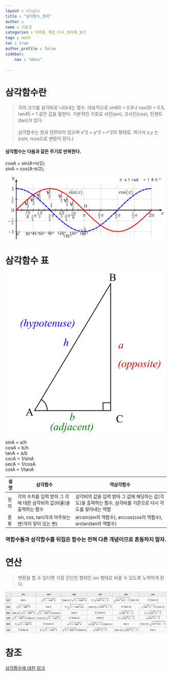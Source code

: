 ```yaml
---
layout : single
title : "삼각함수_정리"
author : 
name : 이준성
categories : 어려운_개념_다시_정리해_보기
tags : math
toc : true
author_profile : false
sidebar:
    nav : "docs"

---
```


# 삼각함수란
> 각의 크기를 삼각비로 나타내는 함수. 대표적으로 sin60 = 0.5나 cos30 = 0.5, tan45 = 1 같은 값을 말한다.
> 기본적인 기호로 사인(sin), 코사인(cos), 탄젠트(tan)가 있다.<br>
><br>
>삼각함수는 원과 관련되어 있으며 x^2 + y^2 = r^2의 형태로, 여기서 x,y 는 (rsin, rcos으로 변환이 된다.)



#### 삼각함수는 다음과 같은 주기로 반복한다.

cosA = sin(A+π/2);<br>
sinA = cos(A-π/2);<br>

![삼각함수의 주기](/assets/images/meth/sine_roop.svg)


# 삼각함수 표

![삼각함수의 삼각형](/assets/images/meth/Trigonometry_triangle.svg)

sinA = a/h<br>
cosA = b/h<br>
tanA = a/b<br>
cscA = 1/sinA<br>
secA = 1/cosA<br>
cotA = 1/tanA<br>

|설명|삼각함수|역삼각함수|
|---|---|---|
|정의|각의 수치를 입력 받아 그 각에 대한 삼각비의 값(비율)을 출력하는 함수|삼각비의 값을 입력 받아 그 값에 해당하는 값(각도)을 출력하는 함수, 삼각비를 기준으로 다시 각도를 찾아내는 역할|
|종류|sin, cos, tan(각과 마주보는 변/각이 닿아 있는 변)|arcsin(sin의 역함수), arccos(cos의 역함수), arctan(tan의 역함수)|

### 역함수들과 삼각함수를 뒤집은 함수는 전혀 다른 개념이므로 혼동하지 말자.

# 연산

> 변환을 할 수 있다면 가장 간단한 형태인 sin 형태로 바꿀 수 있도록 노력하게 된다.
>

![삼각함수의 삼각형](/assets/images/meth/translate_trianglemeth.png)

# 참조

[삼각함수에 대한 링크](https://ko.wikipedia.org/wiki/%EC%82%BC%EA%B0%81_%ED%95%A8%EC%88%98)